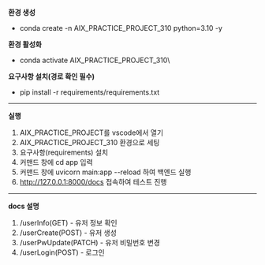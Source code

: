 **환경 생성**
- conda create -n AIX_PRACTICE_PROJECT_310 python=3.10 -y


**환경 활성화**
- conda activate AIX_PRACTICE_PROJECT_310\


**요구사항 설치(경로 확인 필수)**
- pip install -r requirements/requirements.txt

---

**실행**
1. AIX_PRACTICE_PROJECT를 vscode에서 열기
2. AIX_PRACTICE_PROJECT_310 환경으로 세팅
3. 요구사항(requirements) 설치
4. 커맨드 창에 cd app 입력
5. 커맨드 창에 uvicorn main:app --reload 하여 백엔드 실행
6. http://127.0.0.1:8000/docs 접속하여 테스트 진행

---

**docs 설명**
1. /userInfo(GET) - 유저 정보 확인
2. /userCreate(POST) - 유저 생성
3. /userPwUpdate(PATCH) - 유저 비밀번호 변경
4. /userLogin(POST) - 로그인
